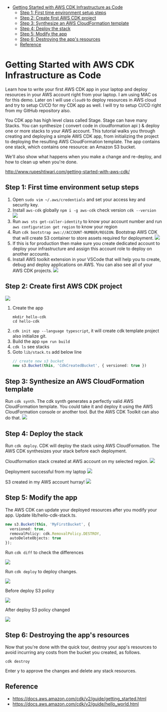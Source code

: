 - [Getting Started with AWS CDK Infrastructure as Code](#getting-started-with-aws-cdk-infrastructure-as-code)
  - [Step 1: First time environment setup steps](#step-1-first-time-environment-setup-steps)
  - [Step 2: Create first AWS CDK project](#step-2-create-first-aws-cdk-project)
  - [Step 3: Synthesize an AWS CloudFormation template](#step-3-synthesize-an-aws-cloudformation-template)
  - [Step 4: Deploy the stack](#step-4-deploy-the-stack)
  - [Step 5: Modify the app](#step-5-modify-the-app)
  - [Step 6: Destroying the app's resources](#step-6-destroying-the-apps-resources)
  - [Reference](#reference)

# Getting Started with AWS CDK Infrastructure as Code

Learn how to write your first AWS CDK app in your laptop and deploy resources in your AWS account right from your laptop. I am using MAC os for this demo. Later on I will use `cloud9` to deploy resources in AWS cloud and try to setup CI/CD for my CDK app as well. I will try to setup CI/CD right from my GitHub repository also.

You CDK app has high level class called Stage. Stage can have many Stacks. You can synthesize ( convert code in cloudformation api ) & deploy one or more stacks to your AWS account. This tutorial walks you through creating and deploying a simple AWS CDK app, from initializing the project to deploying the resulting AWS CloudFormation template. The app contains one stack, which contains one resource: an Amazon S3 bucket.

We'll also show what happens when you make a change and re-deploy, and how to
clean up when you're done.

http://www.rupeshtiwari.com/getting-started-with-aws-cdk/

## Step 1: First time environment setup steps

1. Open `sudo vim ~/.aws/credentials` and set your access key and security key.
2. Install `aws-cdk` globally `npm i -g aws-cdk` check version `cdk --version`
   ![](https://i.imgur.com/1GLQ4HQ.png)
3. Run `aws sts get-caller-identity` to know your account number and run `aws configuration get region` to know your region
4. Run `cdk bootstrap aws://ACCOUNT-NUMBER/REGION`. Bootstrap AWS CDK that will create S3 container to store assets required for deployment.
   ![](https://i.imgur.com/hLKy41D.png)
5. If this is for production then make sure you create dedicated account to deploy your infrastructure and assign this account role to deploy on another accounts.
6. Install AWS toolkit extension in your VSCode that will help you to create, debug and deploy applications on AWS. You can also see all of your AWS CDK projects.
   ![](https://i.imgur.com/PnWnGYm.png)

## Step 2: Create first AWS CDK project

![](https://i.imgur.com/o8TqCRx.png)

1. Create the app
   ```
   mkdir hello-cdk
   cd hello-cdk
   ```
2. `cdk init app --language typescript`, it will create cdk template project also initialize git.
3. Build the app `npm run build`
4. `cdk ls` see stacks
5. Goto `lib/stack.ts` add below line
   ```ts
   // create new s3 bucket
   new s3.Bucket(this, 'CdkCreatedBucket', { versioned: true })
   ```

## Step 3: Synthesize an AWS CloudFormation template

Run `cdk synth`. The cdk synth generates a perfectly valid AWS CloudFormation template. You could take it and deploy it using the AWS CloudFormation console or another tool. But the AWS CDK Toolkit can also do that.
![](https://i.imgur.com/RCbSeON.png)


## Step 4: Deploy the stack

Run `cdk deploy`.  CDK will deploy the stack using AWS CloudFormation. The AWS CDK synthesizes your stack before each deployment. 

Cloudformation stack created at AWS account on my selected region. 
![](https://i.imgur.com/25xqzZV.png)


Deployment successful from my laptop 
![](https://i.imgur.com/B7M2zME.png)


S3 created in my AWS account hurray! 
![](https://i.imgur.com/Ad4Kkgt.png)

## Step 5: Modify the app
The AWS CDK can update your deployed resources after you modify your app. 
Update lib/hello-cdk-stack.ts.
```ts
new s3.Bucket(this, 'MyFirstBucket', {
  versioned: true,
  removalPolicy: cdk.RemovalPolicy.DESTROY,
  autoDeleteObjects: true
});
```

Run `cdk diff` to check the differences

 
![](https://i.imgur.com/qEim9xE.png)

Run `cdk deploy` to deploy changes. 

![](https://i.imgur.com/9Ru1jA3.png)

Before deploy S3 policy 

![](https://i.imgur.com/s5nQ9dh.png)


After deploy S3 policy changed 

![](https://i.imgur.com/YnjOwM1.png)

## Step 6: Destroying the app's resources
Now that you're done with the quick tour, destroy your app's resources to avoid incurring any costs from the bucket you created, as follows.

```
cdk destroy
```
Enter y to approve the changes and delete any stack resources.

## Reference

- https://docs.aws.amazon.com/cdk/v2/guide/getting_started.html
- https://docs.aws.amazon.com/cdk/v2/guide/hello_world.html
